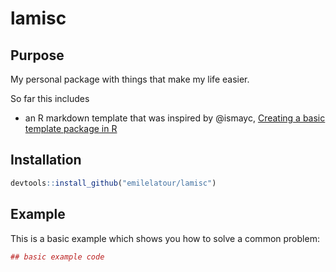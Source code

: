 # lamisc

## Purpose

My personal package with things that make my life easier. 

So far this includes

+ an R markdown template that was inspired by @ismayc, [Creating a basic template package in R](http://ismayc.github.io/ecots2k16/template_pkg/)

## Installation

``` r
devtools::install_github("emilelatour/lamisc")
```

## Example

This is a basic example which shows you how to solve a common problem:

``` r
## basic example code
```

